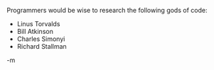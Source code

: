 Programmers would be wise to research the following gods of code:
<ul>
<li>Linus Torvalds</li>
<li>Bill Atkinson</li>
<li>Charles Simonyi</li>
<li>Richard Stallman</li>
</ul>
-m